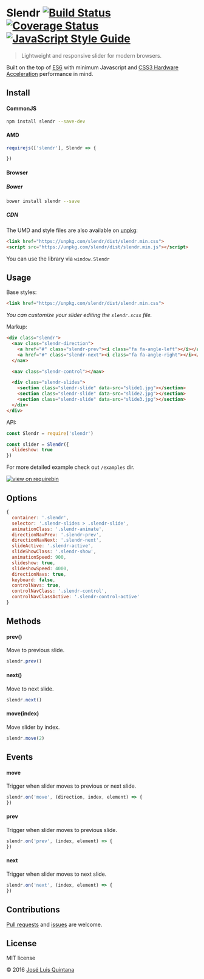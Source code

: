 # Slendr [![Build Status](https://travis-ci.org/joseluisq/slendr.svg?branch=master)](https://travis-ci.org/joseluisq/slendr) [![Coverage Status](https://coveralls.io/repos/github/joseluisq/slendr/badge.svg?branch=master)](https://coveralls.io/github/joseluisq/slendr?branch=master) [![JavaScript Style Guide](https://img.shields.io/badge/code%20style-standard-brightgreen.svg)](http://standardjs.com/)

> Lightweight and responsive slider for modern browsers.

Built on the top of [ES6](https://babeljs.io/docs/learn-es2015/) with minimum Javascript and [CSS3 Hardware Acceleration](http://www.html5rocks.com/en/tutorials/speed/high-performance-animations/) performance in mind.

## Install

#### CommonJS

```sh
npm install slendr --save-dev
```

#### AMD

```js
requirejs(['slendr'], Slendr => {

})
```

#### Browser

##### Bower
```sh
bower install slendr --save
```

##### CDN
The UMD and style files are also available on [unpkg](https://unpkg.com):

```html
<link href="https://unpkg.com/slendr/dist/slendr.min.css">
<script src="https://unpkg.com/slendr/dist/slendr.min.js"></script>
```

You can use the library via `window.Slendr`

## Usage

Base styles:

```html
<link href="https://unpkg.com/slendr/dist/slendr.min.css">
```

_You can customize your slider editing the `slendr.scss` file._

Markup:

```html
<div class="slendr">
  <nav class="slendr-direction">
    <a href="#" class="slendr-prev"><i class="fa fa-angle-left"></i></a>
    <a href="#" class="slendr-next"><i class="fa fa-angle-right"></i></a>
  </nav>

  <nav class="slendr-control"></nav>

  <div class="slendr-slides">
    <section class="slendr-slide" data-src="slide1.jpg"></section>
    <section class="slendr-slide" data-src="slide2.jpg"></section>
    <section class="slendr-slide" data-src="slide3.jpg"></section>
  </div>
</div>
```

API:

```js
const Slendr = require('slendr')

const slider = Slendr({
  slideshow: true
})
```

For more detailed example check out `/examples` dir.

[![view on requirebin](http://requirebin.com/badge.png)](http://requirebin.com/?gist=9baa0cf1691654c193062f7fab796f91)

## Options

```js
{
  container: '.slendr',
  selector: '.slendr-slides > .slendr-slide',
  animationClass: '.slendr-animate',
  directionNavPrev: '.slendr-prev',
  directionNavNext: '.slendr-next',
  slideActive: '.slendr-active',
  slideShowClass: '.slendr-show',
  animationSpeed: 900,
  slideshow: true,
  slideshowSpeed: 4000,
  directionNavs: true,
  keyboard: false,
  controlNavs: true,
  controlNavClass: '.slendr-control',
  controlNavClassActive: '.slendr-control-active'
}
```

## Methods

#### prev()
Move to previous slide.

```js
slendr.prev()
```

#### next()
Move to next slide.

```js
slendr.next()
```

#### move(index)
Move slider by index.

```js
slendr.move(2)
```

## Events

#### move
Trigger when slider moves to previous or next slide.

```js
slendr.on('move', (direction, index, element) => {
})
```


#### prev
Trigger when slider moves to previous slide.

```js
slendr.on('prev', (index, element) => {
})
```

#### next
Trigger when slider moves to next slide.

```js
slendr.on('next', (index, element) => {
})
```

## Contributions

[Pull requests](https://github.com/joseluisq/slendr/pulls) and [issues](https://github.com/joseluisq/slendr/issues) are welcome.

## License
MIT license

© 2016 [José Luis Quintana](http://git.io/joseluisq)
